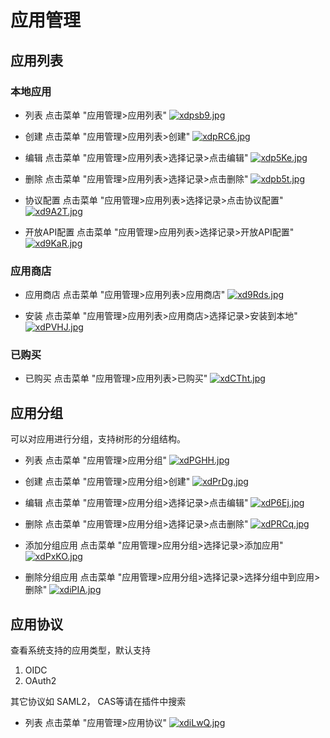# 应用管理

## 应用列表

### 本地应用
* 列表 点击菜单 "应用管理>应用列表"
[![xdpsb9.jpg](https://s1.ax1x.com/2022/10/13/xdpsb9.jpg)](https://imgse.com/i/xdpsb9)

* 创建 点击菜单 "应用管理>应用列表>创建"
[![xdpRC6.jpg](https://s1.ax1x.com/2022/10/13/xdpRC6.jpg)](https://imgse.com/i/xdpRC6)

* 编辑 点击菜单 "应用管理>应用列表>选择记录>点击编辑"
[![xdp5Ke.jpg](https://s1.ax1x.com/2022/10/13/xdp5Ke.jpg)](https://imgse.com/i/xdp5Ke)

* 删除 点击菜单 "应用管理>应用列表>选择记录>点击删除"
[![xdpb5t.jpg](https://s1.ax1x.com/2022/10/13/xdpb5t.jpg)](https://imgse.com/i/xdpb5t)

* 协议配置 点击菜单 "应用管理>应用列表>选择记录>点击协议配置"
[![xd9A2T.jpg](https://s1.ax1x.com/2022/10/13/xd9A2T.jpg)](https://imgse.com/i/xd9A2T)

* 开放API配置 点击菜单 "应用管理>应用列表>选择记录>开放API配置"
[![xd9KaR.jpg](https://s1.ax1x.com/2022/10/13/xd9KaR.jpg)](https://imgse.com/i/xd9KaR)

### 应用商店
* 应用商店 点击菜单 "应用管理>应用列表>应用商店"
[![xd9Rds.jpg](https://s1.ax1x.com/2022/10/13/xd9Rds.jpg)](https://imgse.com/i/xd9Rds)

* 安装 点击菜单 "应用管理>应用列表>应用商店>选择记录>安装到本地"
[![xdPVHJ.jpg](https://s1.ax1x.com/2022/10/13/xdPVHJ.jpg)](https://imgse.com/i/xdPVHJ)

### 已购买
* 已购买 点击菜单 "应用管理>应用列表>已购买"
[![xdCTht.jpg](https://s1.ax1x.com/2022/10/13/xdCTht.jpg)](https://imgse.com/i/xdCTht)

## 应用分组

可以对应用进行分组，支持树形的分组结构。

* 列表 点击菜单 "应用管理>应用分组"
[![xdPGHH.jpg](https://s1.ax1x.com/2022/10/13/xdPGHH.jpg)](https://imgse.com/i/xdPGHH)

* 创建 点击菜单 "应用管理>应用分组>创建"
[![xdPrDg.jpg](https://s1.ax1x.com/2022/10/13/xdPrDg.jpg)](https://imgse.com/i/xdPrDg)

* 编辑 点击菜单 "应用管理>应用分组>选择记录>点击编辑"
[![xdP6Ej.jpg](https://s1.ax1x.com/2022/10/13/xdP6Ej.jpg)](https://imgse.com/i/xdP6Ej)

* 删除 点击菜单 "应用管理>应用分组>选择记录>点击删除"
[![xdPRCq.jpg](https://s1.ax1x.com/2022/10/13/xdPRCq.jpg)](https://imgse.com/i/xdPRCq)

* 添加分组应用 点击菜单 "应用管理>应用分组>选择记录>添加应用"
[![xdPxKO.jpg](https://s1.ax1x.com/2022/10/13/xdPxKO.jpg)](https://imgse.com/i/xdPxKO)

* 删除分组应用 点击菜单 "应用管理>应用分组>选择记录>选择分组中到应用>删除"
[![xdiPIA.jpg](https://s1.ax1x.com/2022/10/13/xdiPIA.jpg)](https://imgse.com/i/xdiPIA)


## 应用协议

查看系统支持的应用类型，默认支持

1. OIDC
2. OAuth2

其它协议如 SAML2， CAS等请在插件中搜索

* 列表 点击菜单 "应用管理>应用协议"
[![xdiLwQ.jpg](https://s1.ax1x.com/2022/10/13/xdiLwQ.jpg)](https://imgse.com/i/xdiLwQ)